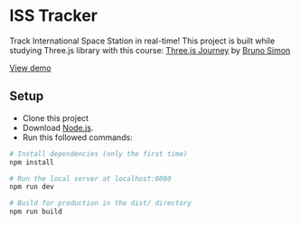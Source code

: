 # ISS Tracker

Track International Space Station in real-time!
This project is built while studying Three.js library with this course: [Three.js Journey](https://threejs-journey.com/) by [Bruno Simon](https://bruno-simon.com/)

[View demo](https://oleksii-ponomarov.github.io/space/)

## Setup
- Clone this project
- Download [Node.js](https://nodejs.org/en/download/).
- Run this followed commands:

``` bash
# Install dependencies (only the first time)
npm install

# Run the local server at localhost:8080
npm run dev

# Build for production in the dist/ directory
npm run build
```
